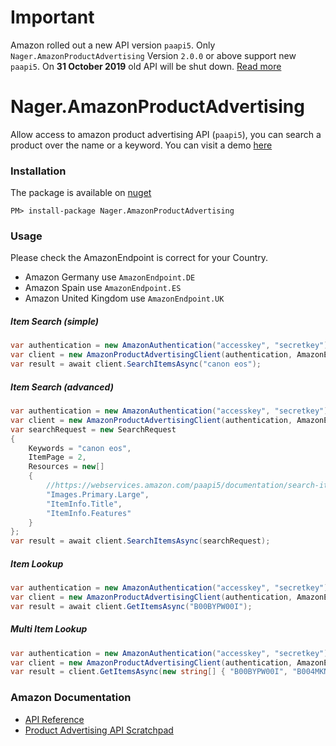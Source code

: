 # Important
Amazon rolled out a new API version `paapi5`. Only `Nager.AmazonProductAdvertising` Version `2.0.0` or above support new `paapi5`.
On **31 October 2019** old API will be shut down. [Read more](https://dev.to/skatkov/new-amazon-product-advertising-api-is-here-and-you-need-to-migrate-fast-3545)


# Nager.AmazonProductAdvertising
Allow access to amazon product advertising API (`paapi5`), you can search a product over the name or a keyword. You can visit a demo [here](https://shop.nager.at)


### Installation
The package is available on [nuget](https://www.nuget.org/packages/Nager.AmazonProductAdvertising)
```
PM> install-package Nager.AmazonProductAdvertising
```

### Usage

Please check the AmazonEndpoint is correct for your Country.
- Amazon Germany use `AmazonEndpoint.DE`
- Amazon Spain use `AmazonEndpoint.ES`
- Amazon United Kingdom use `AmazonEndpoint.UK`

##### Item Search (simple)
```cs
var authentication = new AmazonAuthentication("accesskey", "secretkey");
var client = new AmazonProductAdvertisingClient(authentication, AmazonEndpoint.US, "nager-20");
var result = await client.SearchItemsAsync("canon eos");
```

##### Item Search (advanced)
```cs
var authentication = new AmazonAuthentication("accesskey", "secretkey");
var client = new AmazonProductAdvertisingClient(authentication, AmazonEndpoint.US, "nager-20");
var searchRequest = new SearchRequest
{
    Keywords = "canon eos",
    ItemPage = 2,
    Resources = new[]
    {
        //https://webservices.amazon.com/paapi5/documentation/search-items.html#resources-parameter
        "Images.Primary.Large",
        "ItemInfo.Title",
        "ItemInfo.Features"
    }
};
var result = await client.SearchItemsAsync(searchRequest);
```

##### Item Lookup
```cs
var authentication = new AmazonAuthentication("accesskey", "secretkey");
var client = new AmazonProductAdvertisingClient(authentication, AmazonEndpoint.US, "nager-20");
var result = await client.GetItemsAsync("B00BYPW00I");
```

##### Multi Item Lookup
```cs
var authentication = new AmazonAuthentication("accesskey", "secretkey");
var client = new AmazonProductAdvertisingClient(authentication, AmazonEndpoint.US, "nager-20");
var result = client.GetItemsAsync(new string[] { "B00BYPW00I", "B004MKNBJG" });
```

### Amazon Documentation
- [API Reference](https://webservices.amazon.com/paapi5/documentation/)
- [Product Advertising API Scratchpad](https://webservices.amazon.com/paapi5/documentation/play-around-using-scratchpad.html)

